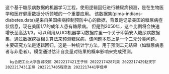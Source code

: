 这个基于糖尿病数据的机器学习工程，使用逻辑回归进行糖尿病预测，是在生物医学和医疗健康数据分析领域的一个重要应用。
该数据集(pima-indians-diabetes.data)是来自美国疾病控制预防中心的数据，背景是记录美国的糖尿病症状信息，现在美国1/7的成年人患有糖尿病。
但是到2050年，这个比例将会快速增长至高达1/3。可以利用从UCI机器学习数据库里一个关于印第安人糖尿病数据集，通过数据挖掘相关算法来预测糖尿病，该问题本质上是一个二元分类问题。
主要研究方法是逻辑回归，这是一种统计学方法，用于预测二元结果（如糖尿病患者与非患者）。模型通过估计自变量对结果的概率影响来完成预测。

      by合肥工业大学宣城校区 2022217421王子恒 2022217428刘奕 2022217429赵天宇 2022217431王琛 2022217405程彦达 2022217441李佳坤
      

